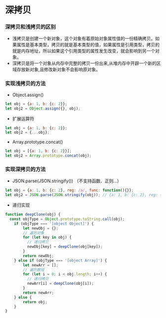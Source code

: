 # 深拷贝

### 深拷贝和浅拷贝的区别
* 浅拷贝是创建一个新对象，这个对象有着原始对象属性值的一份精确拷贝。如果属性是基本类型，拷贝的就是基本类型的值，如果属性是引用类型，拷贝的就是内存地址，所以如果这个引用类型的属性发生改变，就会影响到另一个对象。
* 深拷贝是将一个对象从内存中完整的拷贝一份出来,从堆内存中开辟一个新的区域存放新对象,且修改新对象不会影响原对象。

### 实现浅拷贝的方法
* Object.assign()
```javascript
let obj = {a: 1, b: {c: 2}};
let obj2 = Object.assign({}, obj);
```
* 扩展运算符
```javascript
let obj = {a: 1, b: {c: 2}};
let obj2 = {...obj};
```
* Array.prototype.concat()
```javascript
let obj = [{a: 1, b: {c: 2}}];
let obj2 = Array.prototype.concat(obj);
```
### 实现深拷贝的方法

* JSON.parse(JSON.stringify()) （不支持函数、正则...）
```javascript
let obj = {a: 1, b: {c: 2}, reg: /a/, func: function(){}};
let obj2 = JSON.parse(JSON.stringify(obj)); // {a: 1, b: {c: 2}, reg: {}, func: null}
```
* 递归实现
```javascript
function deepClone(obj) {
  const objType = Object.prototype.toString.call(obj);
    if (objType === '[object Object]') {
        let newObj = {};
        // 遍历对象
        for (let key in obj) {
          // 递归拷贝
          newObj[key] = deepClone(obj[key]);
        }
        return newObj;
    } else if (objType === '[object Array]') {
        let newArr = [];
        // 遍历数组
        for (let i = 0; i < obj.length; i++) {
          // 递归拷贝
          newArr[i] = deepClone(obj[i]);
        }
        return newArr;
    } else {
        return obj;
    }
}
```
